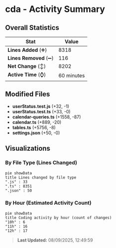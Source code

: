 # cda - Activity Summary 

## Overall Statistics

| Stat                   | Value                                                             |
| ---------------------- | ----------------------------------------------------------------- |
| **Lines Added** (➕)   | 8318                                          |
| **Lines Removed** (➖) | 116                                        |
| **Net Change** (↕)    | 8202                |
| **Active Time** (⌚)   | 60 minutes |


## Modified Files
- **userStatus.test.js** (+32, -1)
- **userStatus.test.ts** (+33, -0)
- **calendar-queries.ts** (+1558, -87)
- **calendar.ts** (+889, -20)
- **tables.ts** (+5756, -8)
- **settings.json** (+50, -0)

## Visualizations

### By File Type (Lines Changed)

```mermaid
pie showData
title Lines changed by file type
".js" : 33
".ts" : 8351
".json" : 50
```

### By Hour (Estimated Activity Count)

```mermaid
pie showData
title Coding activity by hour (count of changes)
"10h" : 6
"11h" : 16
"12h" : 17
```


> **Last Updated:** 08/09/2025, 12:49:59